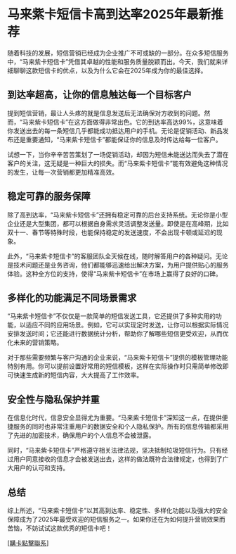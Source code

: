 # 马来紫卡短信卡高到达率2025年最新推荐

随着科技的发展，短信营销已经成为企业推广不可或缺的一部分。在众多短信服务中，“马来紫卡短信卡”凭借其卓越的性能和服务质量脱颖而出。今天，我们就来详细聊聊这款短信卡的优点，以及为什么它会在2025年成为你的最佳选择。

## 到达率超高，让你的信息触达每一个目标客户

提到短信营销，最让人头疼的就是信息发送后无法确保对方收到的问题。然而，“马来紫卡短信卡”在这方面做得非常出色。它的到达率高达99%，这意味着你发送出去的每一条短信几乎都能成功抵达用户的手机。无论是促销活动、新品发布还是重要通知，“马来紫卡短信卡”都能保证你的信息及时传达给每一位客户。

试想一下，当你辛辛苦苦策划了一场促销活动，却因为短信未能送达而失去了潜在客户的关注，这无疑是一种巨大的损失。而“马来紫卡短信卡”能有效避免这种情况的发生，让每一次营销都更加精准高效。

## 稳定可靠的服务保障

除了高到达率，“马来紫卡短信卡”还拥有稳定可靠的后台支持系统。无论你是小型企业还是大型集团，都可以根据自身需求灵活调整发送量。即使是在高峰期，比如双十一、春节等特殊时段，也能保持稳定的发送速度，不会出现卡顿或延迟的现象。

此外，“马来紫卡短信卡”的客服团队全天候在线，随时解答用户的各种疑问。无论是技术问题还是业务咨询，他们都能够迅速给出解决方案，为用户提供贴心的服务体验。这种全方位的支持，使得“马来紫卡短信卡”在市场上赢得了良好的口碑。

## 多样化的功能满足不同场景需求

“马来紫卡短信卡”不仅仅是一款简单的短信发送工具，它还提供了多种实用的功能，以适应不同的应用场景。例如，它可以实现定时发送，让你可以根据实际情况安排发送时间；它还能进行数据统计分析，帮助你了解哪些短信更受欢迎，从而优化未来的营销策略。

对于那些需要频繁与客户沟通的企业来说，“马来紫卡短信卡”提供的模板管理功能特别有用。你可以提前设置好常用的短信模板，这样在实际操作时只需简单修改即可快速生成新的短信内容，大大提高了工作效率。

## 安全性与隐私保护并重

在信息化时代，信息安全显得尤为重要。“马来紫卡短信卡”深知这一点，在提供便捷服务的同时也非常注重用户的数据安全和个人隐私保护。所有的信息传输都采用了先进的加密技术，确保用户的个人信息不会被泄露。

同时，“马来紫卡短信卡”严格遵守相关法律法规，坚决抵制垃圾短信行为。只有经过用户同意接收的信息才会被发送出去，这样的做法既符合法律规定，也得到了广大用户的认可和支持。

## 总结

综上所述，“马来紫卡短信卡”以其高到达率、稳定性、多样化功能以及强大的安全保障成为了2025年最受欢迎的短信服务之一。如果你还在为如何提升营销效果而苦恼，不妨试试这款优秀的短信卡吧！

[[購卡點擊聯系](https://t.me/s/SXDXQF)]